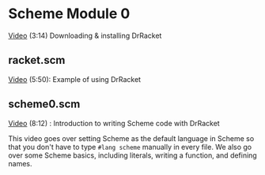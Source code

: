 # Scheme Module 0

[Video](https://youtu.be/cw-g6Sdca1o) (3:14) Downloading & installing DrRacket

## racket.scm

[Video](https://youtu.be/Ro1S8OGcaNI) (5:50): Example of using DrRacket

## scheme0.scm

[Video](https://youtu.be/r7gvwg8vQ88) (8:12) : Introduction to writing Scheme code with DrRacket

This video goes over setting Scheme as the default language in Scheme so that you don't have to type `#lang scheme` manually in every file.  We also go over some Scheme basics, including literals, writing a function, and defining names.
